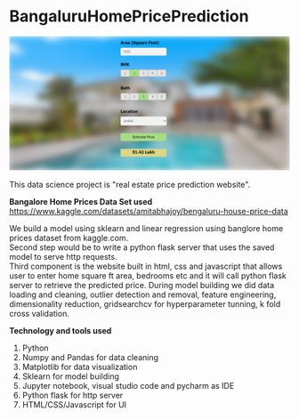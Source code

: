 # BangaluruHomePricePrediction

![](BHP_website.png)

This data science project is "real estate price prediction website". 

**Bangalore Home Prices Data Set used**
https://www.kaggle.com/datasets/amitabhajoy/bengaluru-house-price-data


We build a model using sklearn and linear regression using banglore home prices dataset from kaggle.com. <br>
Second step would be to write a python flask server that uses the saved model to serve http requests. <br>
Third component is the website built in html, css and javascript that allows user to enter home square ft area, bedrooms etc and it will call python flask server to retrieve the predicted price. During model building we did data loading and cleaning, outlier detection and removal, feature engineering, dimensionality reduction, gridsearchcv for hyperparameter tunning, k fold cross validation.


**Technology and tools used**
1. Python
2. Numpy and Pandas for data cleaning
3. Matplotlib for data visualization
4. Sklearn for model building
5. Jupyter notebook, visual studio code and pycharm as IDE
6. Python flask for http server
7. HTML/CSS/Javascript for UI
